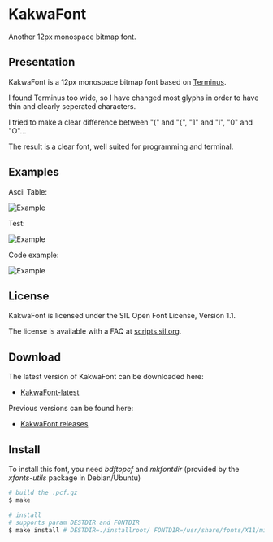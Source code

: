 # KakwaFont

Another 12px monospace bitmap font.

## Presentation

KakwaFont is a 12px monospace bitmap font based on [Terminus](http://terminus-font.sourceforge.net/).

I found Terminus too wide, so I have changed most glyphs in order to have thin and clearly seperated characters.

I tried to make a clear difference between "(" and "{", "1" and "l", "0" and "O"...

The result is a clear font, well suited for programming and terminal.

## Examples

Ascii Table: 

![Example](https://cdn.rawgit.com/kakwa/kakwafont/master/img/screen1.png)

Test: 

![Example](https://cdn.rawgit.com/kakwa/kakwafont/master/img/screen2.png)

Code example: 

![Example](https://cdn.rawgit.com/kakwa/kakwafont/master/img/screen3.png)

## License

KakwaFont is licensed under the SIL Open Font License, Version 1.1. 

The license is available with a FAQ at [scripts.sil.org](http://scripts.sil.org/cms/scripts/page.php?site_id=nrsi&id=OFL).

## Download

The latest version of KakwaFont can be downloaded here:

* [KakwaFont-latest](https://github.com/kakwa/kakwafont/archive/master.tar.gz)

Previous versions can be found here:

* [KakwaFont releases](https://github.com/kakwa/kakwafont/releases)

## Install

To install this font, you need *bdftopcf* and *mkfontdir* (provided by the *xfonts-utils* package in Debian/Ubuntu)

```bash
# build the .pcf.gz
$ make

# install
# supports param DESTDIR and FONTDIR
$ make install # DESTDIR=./installroot/ FONTDIR=/usr/share/fonts/X11/misc
```
